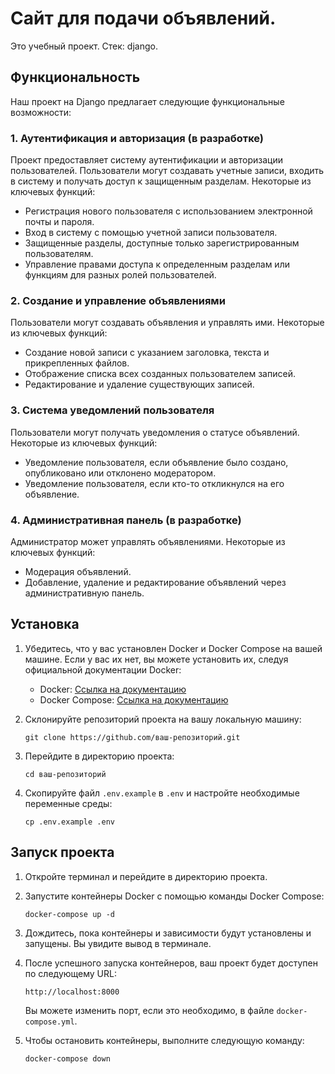 # Сайт для подачи объявлений.
Это учебный проект.
Стек: django.


## Функциональность

Наш проект на Django предлагает следующие функциональные возможности:

### 1. Аутентификация и авторизация (в разработке)

Проект предоставляет систему аутентификации и авторизации пользователей. Пользователи могут создавать учетные записи, входить в систему и получать доступ к защищенным разделам. Некоторые из ключевых функций:

- Регистрация нового пользователя с использованием электронной почты и пароля.
- Вход в систему с помощью учетной записи пользователя.
- Защищенные разделы, доступные только зарегистрированным пользователям.
- Управление правами доступа к определенным разделам или функциям для разных ролей пользователей.

### 2. Создание и управление объявлениями

Пользователи могут создавать объявления и управлять ими. Некоторые из ключевых функций:

- Создание новой записи с указанием заголовка, текста и прикрепленных файлов.
- Отображение списка всех созданных пользователем записей.
- Редактирование и удаление существующих записей.

### 3. Система уведомлений пользователя

Пользователи могут получать уведомления о статусе объявлений. Некоторые из ключевых функций:

- Уведомление пользователя, если объявление было создано, опубликовано или отклонено модератором.
- Уведомление пользователя, если кто-то откликнулся на его объявление.
  
### 4. Административная панель (в разработке)

Администратор может управлять объявлениями. Некоторые из ключевых функций:

- Модерация объявлений.
- Добавление, удаление и редактирование объявлений через административную панель.

## Установка

1. Убедитесь, что у вас установлен Docker и Docker Compose на вашей машине. Если у вас их нет, вы можете установить их, следуя официальной документации Docker:
   - Docker: [Ссылка на документацию](https://docs.docker.com/install/)
   - Docker Compose: [Ссылка на документацию](https://docs.docker.com/compose/install/)

2. Склонируйте репозиторий проекта на вашу локальную машину:
   ```shell
   git clone https://github.com/ваш-репозиторий.git
   ```

3. Перейдите в директорию проекта:
   ```shell
   cd ваш-репозиторий
   ```

4. Скопируйте файл `.env.example` в `.env` и настройте необходимые переменные среды:
   ```shell
   cp .env.example .env
   ```

## Запуск проекта

1. Откройте терминал и перейдите в директорию проекта.

2. Запустите контейнеры Docker с помощью команды Docker Compose:
   ```shell
   docker-compose up -d
   ```

3. Дождитесь, пока контейнеры и зависимости будут установлены и запущены. Вы увидите вывод в терминале.

4. После успешного запуска контейнеров, ваш проект будет доступен по следующему URL:
   ```
   http://localhost:8000
   ```

   Вы можете изменить порт, если это необходимо, в файле `docker-compose.yml`.

5. Чтобы остановить контейнеры, выполните следующую команду:
   ```shell
   docker-compose down
   ```
